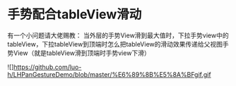 手势配合tableView滑动
=================
有一个小问题请大佬赐教：
当外层的手势View滑到最大值时，下拉手势view中的tableView，下拉tableView到顶端时怎么把tableView的滑动效果传递给父视图手势View（就是tableView滑到顶端时手势view下滑）

![]https://github.com/luo-h/LHPanGestureDemo/blob/master/%E6%89%8B%E5%8A%BFgif.gif
